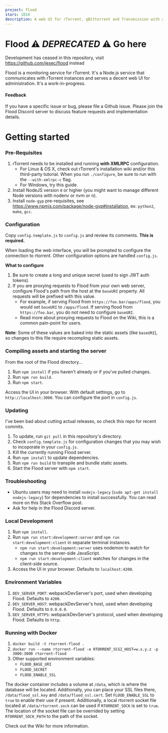 ```yaml
---
project: flood
stars: 1814
description: A web UI for rTorrent, qBittorrent and Transmission with a Node.js backend and React frontend. Migrate to v4: https://github.com/jesec/flood/wiki/Migrate-from-older-versions-of-Flood. 
---
```


Flood ⚠️ _DEPRECATED_ ⚠️ Go here
================================

Development has ceased in this repository, visit https://github.com/jesec/flood instead

Flood is a monitoring service for rTorrent. It's a Node.js service that communicates with rTorrent instances and serves a decent web UI for administration. It's a work-in-progress.

#### Feedback

If you have a specific issue or bug, please file a Github issue. Please join the Flood Discord server to discuss feature requests and implementation details.

Getting started
===============

### Pre-Requisites

1.  rTorrent needs to be installed and running **with XMLRPC** configuration.
    -   For Linux & OS X, check out rTorrent's installation wiki and/or this third-party tutorial. When you run `./configure`, be sure to run with the `--with-xmlrpc-c` flag.
    -   For Windows, try this guide.
2.  Install NodeJS version `8` or higher (you might want to manage different Node versions with nodenv or nvm or n).
3.  Install `node-gyp` pre-requisites, see https://www.npmjs.com/package/node-gyp#installation, ex: `python2`, `make`, `gcc`.

### Configuration

Copy `config.template.js` to `config.js` and review its comments. **This is required.**

When loading the web interface, you will be prompted to configure the connection to rtorrent. Other configuration options are handled `config.js`.

**What to configure**

1.  Be sure to create a long and unique secret (used to sign JWT auth tokens).
2.  If you are proxying requests to Flood from your own web server, configure Flood's path from the host at the `baseURI` property. All requests will be prefixed with this value.
    -   For example, if serving Flood from `https://foo.bar/apps/flood`, you would set `baseURI` to `/apps/flood`. If serving flood from `https://foo.bar`, you do not need to configure `baseURI`.
    -   Read more about proxying requests to Flood on the Wiki, this is a common pain-point for users.

**Note**: Some of these values are baked into the static assets (like `baseURI`), so changes to this file require recompling static assets.

### Compiling assets and starting the server

From the root of the Flood directory...

1.  Run `npm install` if you haven't already or if you've pulled changes.
2.  Run `npm run build`.
3.  Run `npm start`.

Access the UI in your browser. With default settings, go to `http://localhost:3000`. You can configure the port in `config.js`.

### Updating

I've been bad about cutting actual releases, so check this repo for recent commits.

1.  To update, run `git pull` in this repository's directory.
2.  Check `config.template.js` for configuration changes that you may wish to incoporate in your `config.js`.
3.  Kill the currently running Flood server.
4.  Run `npm install` to update dependencies.
5.  Run `npm run build` to transpile and bundle static assets.
6.  Start the Flood server with `npm start`.

### Troubleshooting

-   Ubuntu users may need to install `nodejs-legacy` (`sudo apt-get install nodejs-legacy`) for dependencies to install successfully. You can read more on this Stack Overflow post.
-   Ask for help in the Flood Discord server.

### Local Development

1.  Run `npm install`.
2.  Run `npm run start:development:server` and `npm run start:development:client` in separate terminal instances.
    -   `npm run start:development:server` uses nodemon to watch for changes to the server-side JavaScript.
    -   `npm run start:development:client` watches for changes in the client-side source.
3.  Access the UI in your browser. Defaults to `localhost:4200`.

### Environment Variables

1.  `DEV_SERVER_PORT`: webpackDevServer's port, used when developing Flood. Defaults to `4200`.
2.  `DEV_SERVER_HOST`: webpackDevServer's host, used when developing Flood. Defaults to `0.0.0.0`.
3.  `DEV_SERVER_HTTPS`: webpackDevServer's protocol, used when developing Flood. Defaults to `http`.

### Running with Docker

1.  `docker build -t rtorrent-flood .`
2.  `docker run --name rtorrent-flood -e RTORRENT_SCGI_HOST=w.x.y.z -p 3000:3000 rtorrent-flood`
3.  Other supported environment variables:
    -   `FLOOD_BASE_URI`
    -   `FLOOD_SECRET`
    -   `FLOOD_ENABLE_SSL`

The docker container includes a volume at `/data`, which is where the database will be located. Additionally, you can place your SSL files there, `/data/flood_ssl.key` and `/data/flood_ssl.cert`. Set `FLOOD_ENABLE_SSL` to `true` to enable their use if present. Additionally, a local rtorrent socket file located at `/data/rtorrent.sock` can be used if `RTORRENT_SOCK` is set to `true`. The location of the socket file can be overrided by setting `RTORRENT_SOCK_PATH` to the path of the socket.

Check out the Wiki for more information.
